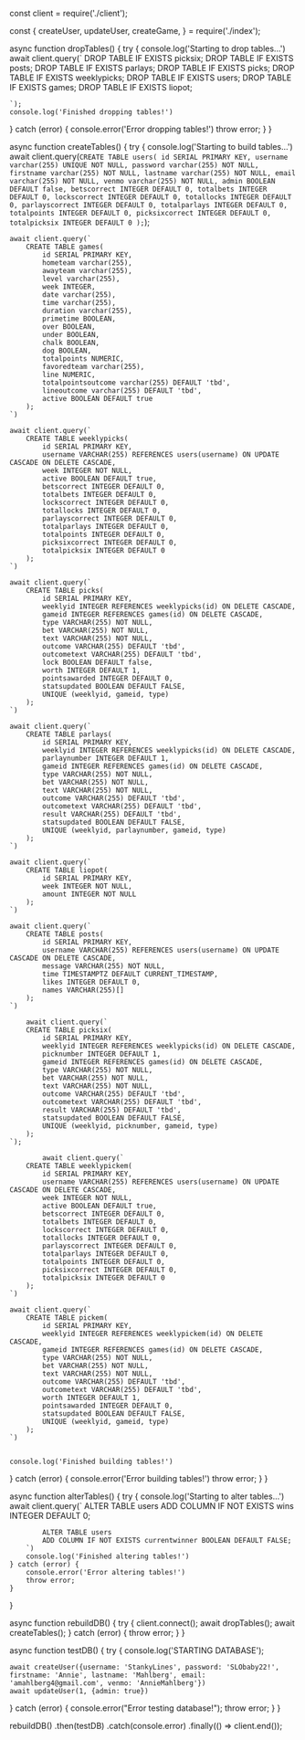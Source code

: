 const client = require('./client');

const {
    createUser,
    updateUser,
    createGame,
} = require('./index');

async function dropTables() {
try {
    console.log('Starting to drop tables...')
    await client.query(`
        DROP TABLE IF EXISTS picksix;
        DROP TABLE IF EXISTS posts;
        DROP TABLE IF EXISTS parlays;
        DROP TABLE IF EXISTS picks;
        DROP TABLE IF EXISTS weeklypicks;
        DROP TABLE IF EXISTS users;
        DROP TABLE IF EXISTS games;
        DROP TABLE IF EXISTS liopot;

    `);
    console.log('Finished dropping tables!')
} catch (error) {
    console.error('Error dropping tables!')
    throw error;
}
}

async function createTables() {
try {
    console.log('Starting to build tables...')
    await client.query(`
        CREATE TABLE users(
            id SERIAL PRIMARY KEY,
            username varchar(255) UNIQUE NOT NULL,
            password varchar(255) NOT NULL,
            firstname varchar(255) NOT NULL,
            lastname varchar(255) NOT NULL,
            email varchar(255) NOT NULL,
            venmo varchar(255) NOT NULL,
            admin BOOLEAN DEFAULT false,
            betscorrect INTEGER DEFAULT 0,
            totalbets INTEGER DEFAULT 0,
            lockscorrect INTEGER DEFAULT 0,
            totallocks INTEGER DEFAULT 0,
            parlayscorrect INTEGER DEFAULT 0,
            totalparlays INTEGER DEFAULT 0,
            totalpoints INTEGER DEFAULT 0,
            picksixcorrect INTEGER DEFAULT 0,
            totalpicksix INTEGER DEFAULT 0
        );
    `);

    await client.query(`
        CREATE TABLE games(
            id SERIAL PRIMARY KEY,
            hometeam varchar(255),
            awayteam varchar(255),
            level varchar(255),
            week INTEGER,
            date varchar(255),
            time varchar(255),
            duration varchar(255),
            primetime BOOLEAN,
            over BOOLEAN,
            under BOOLEAN,
            chalk BOOLEAN,
            dog BOOLEAN,
            totalpoints NUMERIC,
            favoredteam varchar(255),
            line NUMERIC,
            totalpointsoutcome varchar(255) DEFAULT 'tbd',
            lineoutcome varchar(255) DEFAULT 'tbd',
            active BOOLEAN DEFAULT true
        );
    `)

    await client.query(`
        CREATE TABLE weeklypicks(
            id SERIAL PRIMARY KEY,
            username VARCHAR(255) REFERENCES users(username) ON UPDATE CASCADE ON DELETE CASCADE,
            week INTEGER NOT NULL,
            active BOOLEAN DEFAULT true,
            betscorrect INTEGER DEFAULT 0,
            totalbets INTEGER DEFAULT 0,
            lockscorrect INTEGER DEFAULT 0,
            totallocks INTEGER DEFAULT 0,
            parlayscorrect INTEGER DEFAULT 0,
            totalparlays INTEGER DEFAULT 0,
            totalpoints INTEGER DEFAULT 0,
            picksixcorrect INTEGER DEFAULT 0,
            totalpicksix INTEGER DEFAULT 0
        );
    `)

    await client.query(`
        CREATE TABLE picks(
            id SERIAL PRIMARY KEY,
            weeklyid INTEGER REFERENCES weeklypicks(id) ON DELETE CASCADE,
            gameid INTEGER REFERENCES games(id) ON DELETE CASCADE,
            type VARCHAR(255) NOT NULL,
            bet VARCHAR(255) NOT NULL,
            text VARCHAR(255) NOT NULL,
            outcome VARCHAR(255) DEFAULT 'tbd',
            outcometext VARCHAR(255) DEFAULT 'tbd',
            lock BOOLEAN DEFAULT false,
            worth INTEGER DEFAULT 1,
            pointsawarded INTEGER DEFAULT 0,
            statsupdated BOOLEAN DEFAULT FALSE,
            UNIQUE (weeklyid, gameid, type)
        );
    `)

    await client.query(`
        CREATE TABLE parlays(
            id SERIAL PRIMARY KEY,
            weeklyid INTEGER REFERENCES weeklypicks(id) ON DELETE CASCADE,
            parlaynumber INTEGER DEFAULT 1, 
            gameid INTEGER REFERENCES games(id) ON DELETE CASCADE,
            type VARCHAR(255) NOT NULL,
            bet VARCHAR(255) NOT NULL,
            text VARCHAR(255) NOT NULL,
            outcome VARCHAR(255) DEFAULT 'tbd',
            outcometext VARCHAR(255) DEFAULT 'tbd',
            result VARCHAR(255) DEFAULT 'tbd',
            statsupdated BOOLEAN DEFAULT FALSE,
            UNIQUE (weeklyid, parlaynumber, gameid, type)
        );
    `)

    await client.query(`
        CREATE TABLE liopot(
            id SERIAL PRIMARY KEY,
            week INTEGER NOT NULL,
            amount INTEGER NOT NULL
        );
    `)

    await client.query(`
        CREATE TABLE posts(
            id SERIAL PRIMARY KEY,
            username VARCHAR(255) REFERENCES users(username) ON UPDATE CASCADE ON DELETE CASCADE,
            message VARCHAR(255) NOT NULL,
            time TIMESTAMPTZ DEFAULT CURRENT_TIMESTAMP,
            likes INTEGER DEFAULT 0,
            names VARCHAR(255)[]
        );
    `)
    
        await client.query(`
        CREATE TABLE picksix(
            id SERIAL PRIMARY KEY,
            weeklyid INTEGER REFERENCES weeklypicks(id) ON DELETE CASCADE,
            picknumber INTEGER DEFAULT 1, 
            gameid INTEGER REFERENCES games(id) ON DELETE CASCADE,
            type VARCHAR(255) NOT NULL,
            bet VARCHAR(255) NOT NULL,
            text VARCHAR(255) NOT NULL,
            outcome VARCHAR(255) DEFAULT 'tbd',
            outcometext VARCHAR(255) DEFAULT 'tbd',
            result VARCHAR(255) DEFAULT 'tbd',
            statsupdated BOOLEAN DEFAULT FALSE,
            UNIQUE (weeklyid, picknumber, gameid, type)
        );
    `);

            await client.query(`
        CREATE TABLE weeklypickem(
            id SERIAL PRIMARY KEY,
            username VARCHAR(255) REFERENCES users(username) ON UPDATE CASCADE ON DELETE CASCADE,
            week INTEGER NOT NULL,
            active BOOLEAN DEFAULT true,
            betscorrect INTEGER DEFAULT 0,
            totalbets INTEGER DEFAULT 0,
            lockscorrect INTEGER DEFAULT 0,
            totallocks INTEGER DEFAULT 0,
            parlayscorrect INTEGER DEFAULT 0,
            totalparlays INTEGER DEFAULT 0,
            totalpoints INTEGER DEFAULT 0,
            picksixcorrect INTEGER DEFAULT 0,
            totalpicksix INTEGER DEFAULT 0
        );
    `)

    await client.query(`
        CREATE TABLE pickem(
            id SERIAL PRIMARY KEY,
            weeklyid INTEGER REFERENCES weeklypickem(id) ON DELETE CASCADE,
            gameid INTEGER REFERENCES games(id) ON DELETE CASCADE,
            type VARCHAR(255) NOT NULL,
            bet VARCHAR(255) NOT NULL,
            text VARCHAR(255) NOT NULL,
            outcome VARCHAR(255) DEFAULT 'tbd',
            outcometext VARCHAR(255) DEFAULT 'tbd',
            worth INTEGER DEFAULT 1,
            pointsawarded INTEGER DEFAULT 0,
            statsupdated BOOLEAN DEFAULT FALSE,
            UNIQUE (weeklyid, gameid, type)
        );
    `)


    console.log('Finished building tables!')
} catch (error) {
    console.error('Error building tables!')
    throw error;
}
}

async function alterTables() {
    try {
        console.log('Starting to alter tables...')
        await client.query(`
            ALTER TABLE users
            ADD COLUMN IF NOT EXISTS wins  INTEGER DEFAULT 0;

            ALTER TABLE users
            ADD COLUMN IF NOT EXISTS currentwinner BOOLEAN DEFAULT FALSE;
        `)
        console.log('Finished altering tables!')
    } catch (error) {
        console.error('Error altering tables!')
        throw error;
    }
}

async function rebuildDB() {
try {
    client.connect();
    await dropTables();
    await createTables();
} catch (error) {
    throw error;
}
}

async function testDB() {
try {
    console.log('STARTING DATABASE');

    await createUser({username: 'StankyLines', password: 'SLObaby22!', firstname: 'Annie', lastname: 'Mahlberg', email: 'amahlberg4@gmail.com', venmo: 'AnnieMahlberg'})
    await updateUser(1, {admin: true})
} catch (error) {
    console.error("Error testing database!");
    throw error;
}
}

rebuildDB()
.then(testDB)
.catch(console.error)
.finally(() => client.end());